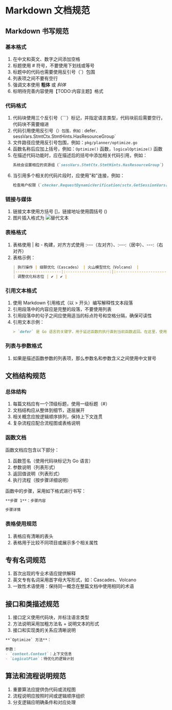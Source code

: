 # Markdown 文档规范

## Markdown 书写规范

### 基本格式
1. 在中文和英文、数字之间添加空格
2. 标题使用 # 符号，不要使用下划线或等号
3. 标题中的代码也需要使用反引号（`）包围
4. 列表项之间不要有空行
5. 强调文本使用 **粗体** 或 *斜体*
6. 标明待完善内容使用【TODO:内容主题】格式

### 代码格式
1. 代码块使用三个反引号（```）标记，并指定语言类型，代码块前后需要空行，代码块不需要缩进
2. 代码引用使用反引号（`）包围，例如：`defer`、`sessVars.StmtCtx.StmtHints.HasResourceGroup`
3. 文件路径应使用反引号包围，例如：`pkg/planner/optimize.go`
4. 函数名称后应加上括号，例如：`Optimize()` 函数，`logicalOptimize()` 函数
5. 在描述代码功能时，应在描述后的括号中添加相关代码引用，例如：
   ```markdown
   系统会设置相应的资源组（`sessVars.StmtCtx.StmtHints.HasResourceGroup`）
   ```
6. 当引用多个相关的代码片段时，应使用"和"连接，例如：
   ```markdown
   检查用户权限（`checker.RequestDynamicVerification(sctx.GetSessionVars().ActiveRoles, "RESOURCE_GROUP_ADMIN", false)` 和 `checker.RequestDynamicVerification(sctx.GetSessionVars().ActiveRoles, "RESOURCE_GROUP_USER", false)`）
   ```

### 链接与媒体
1. 链接文本使用方括号 []，链接地址使用圆括号 ()
2. 图片插入格式为 ![替代文本](图片地址)

### 表格格式
1. 表格使用 | 和 - 构建，对齐方式使用 :---（左对齐）、:---:（居中）、---:（右对齐）
2. 表格示例：
   ```markdown
   | 执行操作 | 级联优化（Cascades） | 火山模型优化（Volcano） |
   |--------------------|:-------------------:|:----------------------:|
   | 调整优化标志位 | ✔ | ✔ |
   ```

### 引用文本格式
1. 使用 Markdown 引用格式（以 > 开头）编写解释性文本段落
2. 引用段落中的内容应是完整的段落，不要使用列表
3. 引用段落中的句子之间应使用适当的标点符号和空格分隔，确保可读性
4. 引用文本示例：
   ```markdown
   > `defer` 是 Go 语言的关键字，用于延迟函数的执行直到当前函数返回。在这里，使用 `defer` 函数确保资源组设置在函数返回前执行，从而保证无论 `Optimize` 函数如何返回（正常返回或发生错误），defer 块中的代码都会被执行。这确保了资源组的设置在整个优化过程结束后才应用，避免中间状态影响优化过程。
   ```

### 列表与参数格式
1. 如果是描述函数参数的列表项，那么参数名和参数含义之间使用中文冒号

## 文档结构规范

### 总体结构

1. 每篇文档应有一个顶级标题，使用一级标题（#）
2. 文档结构应从整体到细节，逐层展开
3. 相关概念应按逻辑顺序排列，保持上下文连贯
4. 复杂流程应配合流程图或表格说明

### 函数文档

函数文档应包含以下部分：

1. 函数签名（使用代码块标记为 Go 语言）
2. 参数说明（列表形式）
3. 返回值说明（列表形式）
4. 执行流程（按步骤详细说明）

函数中的步骤，采用如下格式进行书写：

```markdown
**步骤 1**：步骤内容

步骤详情
```

### 表格使用规范

1. 表格应有清晰的表头
2. 表格用于比较不同项目或展示多个相关属性

## 专有名词规范

1. 首次出现的专业术语应提供解释
2. 英文专有名词采用首字母大写形式，如：Cascades、Volcano
3. 一致性术语使用：保持同一概念在整篇文档中使用相同的术语

## 接口和类描述规范

1. 接口定义使用代码块，并标注语言类型
2. 方法说明采用加粗方法名 + 说明文本的形式
3. 接口和实现类的关系应清晰说明

```markdown
**`Optimize` 方法**：

参数：
- `context.Context`：上下文信息
- `LogicalPlan`：待优化的逻辑计划
```

## 算法和流程说明规范

1. 重要算法应提供伪代码或流程图
2. 流程说明应按照时间或逻辑顺序组织
3. 分支逻辑应明确条件和对应处理
